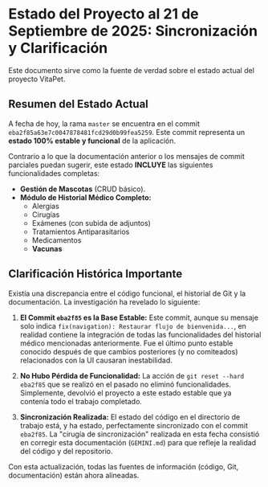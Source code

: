 # Estado del Proyecto al 21 de Septiembre de 2025: Sincronización y Clarificación

Este documento sirve como la fuente de verdad sobre el estado actual del proyecto VitaPet.

## Resumen del Estado Actual

A fecha de hoy, la rama `master` se encuentra en el commit `eba2f85a63e7c0047878481fcd29d0b99fea5259`. Este commit representa un **estado 100% estable y funcional** de la aplicación.

Contrario a lo que la documentación anterior o los mensajes de commit parciales puedan sugerir, este estado **INCLUYE** las siguientes funcionalidades completas:

*   **Gestión de Mascotas** (CRUD básico).
*   **Módulo de Historial Médico Completo:**
    *   Alergias
    *   Cirugías
    *   Exámenes (con subida de adjuntos)
    *   Tratamientos Antiparasitarios
    *   Medicamentos
    *   **Vacunas**

## Clarificación Histórica Importante

Existía una discrepancia entre el código funcional, el historial de Git y la documentación. La investigación ha revelado lo siguiente:

1.  **El Commit `eba2f85` es la Base Estable:** Este commit, aunque su mensaje solo indica `fix(navigation): Restaurar flujo de bienvenida...`, en realidad contiene la integración de todas las funcionalidades del historial médico mencionadas anteriormente. Fue el último punto estable conocido después de que cambios posteriores (y no comiteados) relacionados con la UI causaran inestabilidad.

2.  **No Hubo Pérdida de Funcionalidad:** La acción de `git reset --hard eba2f85` que se realizó en el pasado no eliminó funcionalidades. Simplemente, devolvió el proyecto a este estado estable que ya contenía todo el trabajo completado.

3.  **Sincronización Realizada:** El estado del código en el directorio de trabajo está, y ha estado, perfectamente sincronizado con el commit `eba2f85`. La "cirugía de sincronización" realizada en esta fecha consistió en corregir esta documentación (`GEMINI.md`) para que refleje la realidad del código y del repositorio.

Con esta actualización, todas las fuentes de información (código, Git, documentación) están ahora alineadas.
